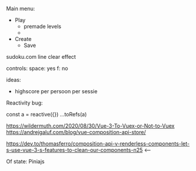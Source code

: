 Main menu:

- Play
  - premade levels
  - 
- Create
  - Save



sudoku.com line clear effect



controls: 
space: yes
f: no

ideas:
- highscore per persoon per sessie


Reactivity bug:

const a = reactive({})
...toRefs(a)

https://wildermuth.com/2020/08/30/Vue-3-To-Vuex-or-Not-to-Vuex
https://andrejgaluf.com/blog/vue-composition-api-store/

https://dev.to/thomasferro/composition-api-v-renderless-components-let-s-use-vue-3-s-features-to-clean-our-components-n25 <--


Of state: Piniajs
